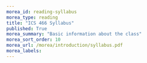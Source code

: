 ```yaml
---
morea_id: reading-syllabus
morea_type: reading
title: "ICS 466 Syllabus"
published: True
morea_summary: "Basic information about the class"
morea_sort_order: 10
morea_url: /morea/introduction/syllabus.pdf
morea_labels: 
---
```

